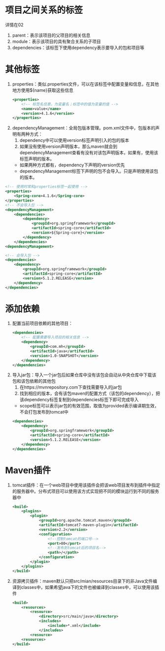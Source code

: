 # 项目之间关系的标签
详情在02
1. parent：表示该项目的父项目的相关信息
2. module：表示该项目的具有聚合关系的子项目
3. dependencies：该标签下使用dependency表示要导入的包和项目等

# 其他标签
1. properties：类似.properties文件，可以在该标签中配置变量和信息，在其他地方使用${name}获取这些信息
    ```xml
    <properties>
        <!-- 标签名任意，为变量名；标签中的值为变量的值 -->
        <name>value</name>
        <version>4.1.6</version>
    </properties>
    ```
2. dependencyManagement：全局包版本管理。pom.xml文件中，包版本的声明有两种方式：
    1. dependency中可以使用version标签声明引入的包的版本
    2. 如果没有使用version声明版本，那么maven就会到dependencyManagement查看有没有对该包声明版本，如果有，使用该标签声明的版本。
    * 如果两种方式都有，dependency下声明的version优先
    * dependencyManagement标签下声明的包不会导入。只是声明使用该包的版本。

```xml
<!-- 使用时常和properties标签一起使用 -->
<properties>
    <Spring-core>4.1.6</Spring-core>
</properties>
<!-- 不会导入包 -->
<dependencyManagement>
    <dependencies>
        <dependency>
            <groupId>org.springframework</groupId>
            <artifactId>spring-core</artifactId>
            <version>${Spring-core}</version>
        </dependency>
    </dependencies>
<dependencyManagement>

<!-- 会导入包 -->
<dependencies>
    <dependency>
        <groupId>org.springframework</groupId>
        <artifactId>spring-core</artifactId>
        <version>5.1.2.RELEASE</version>
    </dependency>
</dependencies>
```



# 添加依赖
1. 配置当前项目依赖的其他项目：
    ```xml
    <dependencies>
        <!-- 配置需要导入项目的相关信息 -->
        <dependency>
            <groupId>com.mh</groupId>
            <artifactId>java</artifactId>
            <version>1.0-SNAPSHOT</version>
        </dependency>
    </dependencies>
    ```
2. 导入jar包：导入一个jar包后如果仓库中没有该包会自动从中央仓库中下载该包和该包依赖的其他包
    1. 在https://mvnrepository.com下查找需要导入的jar包
    2. 找到相应的版本，会有该包maven的配置方式（该包的dependency），把该dependency标签复制到dependencies标签下即可完成导入
    * scope标签可以表示jar包的有效范围，取值为provided表示编译期生效，不会打包发布到tomcat中
    ```xml
    <dependencies>
        <dependency>
            <groupId>org.springframework</groupId>
            <artifactId>spring-core</artifactId>
            <version>5.1.2.RELEASE</version>
        </dependency>
    </dependencies>
    ```

# Maven插件
1. tomcat插件：在一个web项目中使用该插件会把该web项目发布到插件中指定的服务器中。分布式项目可以使用该方式实现把不同的模块运行到不同的服务器中
    ```xml
    <build>
        <plugins>
            <plugin>
                <groupId>org.apache.tomcat.maven</groupId>
                <artifactId>tomcat7-maven-plugin</artifactId>
                <version>2.2</version>
                <configuration>
                    <!--控制tomcat的端口号-->
                    <port>80</port>
                    <!--发布到tomcat后的项目名-->
                    <path>/</path>
                </configuration>
            </plugin>
        </plugins>
    </build>
    ```
2. 资源拷贝插件：maven默认只把src/mian/resources目录下的非Java文件编译到classes中，如果希望java下的文件也被编译到classes中，可以使用该插件
    ```xml
    <build>
        <resources>
            <resource>
                <directory>src/main/java</directory>
                <includes>
                    <include>*.xml</include>
                </includes>
            <resource>
        <resources>
    </build>
    ```
